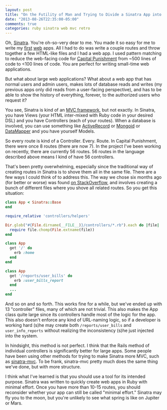 ```yaml
---
layout: post
title: "On the Futility of Man and Trying to Divide a Sinatra App into Separate Controllers"
date: "2013-08-26T22:35:00-05:00"
comments: true
categories: ruby sinatra web mvc retro
---
```


Oh, [Sinatra](http://www.sinatrarb.com/). You're oh-so-very dear to me. You made it so easy for me to write my [first](http://capitalpunishment.herokuapp.com) [web](http://pokephile.herokuapp.com) apps. All I had to do was write a couple routes and throw together a few HTML-like files and I had a web app. I used pattern matching to reduce the web-facing code for [Capital Punishment](https://github.com/larryprice/CapitalPunishment) from ~500 lines of code to <100 lines of code. You are perfect for writing small-time web applications.

But what about large web applications? What about a web app that has normal users and admin users, makes lots of database reads and writes (my previous apps only did reads from a user-facing perspective), and has to be able to show the history of everything, forever, to the authorized users who request it?

You see, Sinatra is kind of an [MVC framework](https://en.wikipedia.org/wiki/Model%E2%80%93view%E2%80%93controller), but not exactly. In Sinatra, you have Views (your HTML inter-mixed with Ruby code in your desired DSL) and you have Controllers (each of your routes). When a database is involved, you can use something like [ActiveRecord](https://github.com/bmizerany/sinatra-activerecord) or [Mongoid](http://mongoid.org/en/mongoid/index.html) or [DataMapper](http://datamapper.org/) and you have yourself Models.

So every route is kind of a Controller. Every. Route. In Capital Punishment, there were once 8 routes (there are now 7). In the project I've been working on recently, there are currently 56 routes. 56 routes in the language described above means I kind of have 56 controllers.

That's been pretty overwhelming, especially since the traditional way of creating routes in Sinatra is to shove them all in the same file. There are a few ways I could think of to address this. The way we chose six months ago (for better or worse) was found [on StackOverflow](http://stackoverflow.com/questions/5877000/what-is-a-controller-in-sinatra), and involves creating a bunch of different files where you shove all related routes. So you get this situation:

``` ruby app.rb
class App < Sinatra::Base
end

require_relative 'controllers/helpers'

Dir.glob("#{File.dirname(__FILE__)}/controllers/*.rb").each do |file|
  require file.chomp(File.extname(file))
end

class App
  get '/' do
    erb :home
  end
end
```

``` ruby controllers/reports_controller.rb
class App
  get '/reports/user_bills' do
    erb :user_bills_report
  end
  ...
end
```

And so on and so forth. This works fine for a while, but we've ended up with 13 "controller" files, many of which are not trivial. This also makes the App class quite large since its controllers handle most of the logic for the app. This also doesn't enforce any kind of URL-naming logic, so if a developer is working hard (s)he may create both `/reports/user_bills` and `user_info_reports` without realizing the inconsistency (s)he just injected into the system.

In hindsight, this method is not perfect. I think that the Rails method of individual controllers is significantly better for large apps. Some people have been using other methods for trying to make Sinatra more MVC, such as [sinatra-mvc](https://github.com/jorrizza/sinatra-mvc). To be frank, sinatra-mvc pretty much does the same thing we've done, but with more structure.

I think what I've learned is that you should use a tool for its intended purpose. Sinatra was written to quickly create web apps in Ruby with minimal effort. Once you have more than 10-15 routes, you should reconsider whether your app can still be called "minimal effort." Sinatra may fly you to the moon, but you're unlikely to see what spring is like on Jupiter or Mars.
